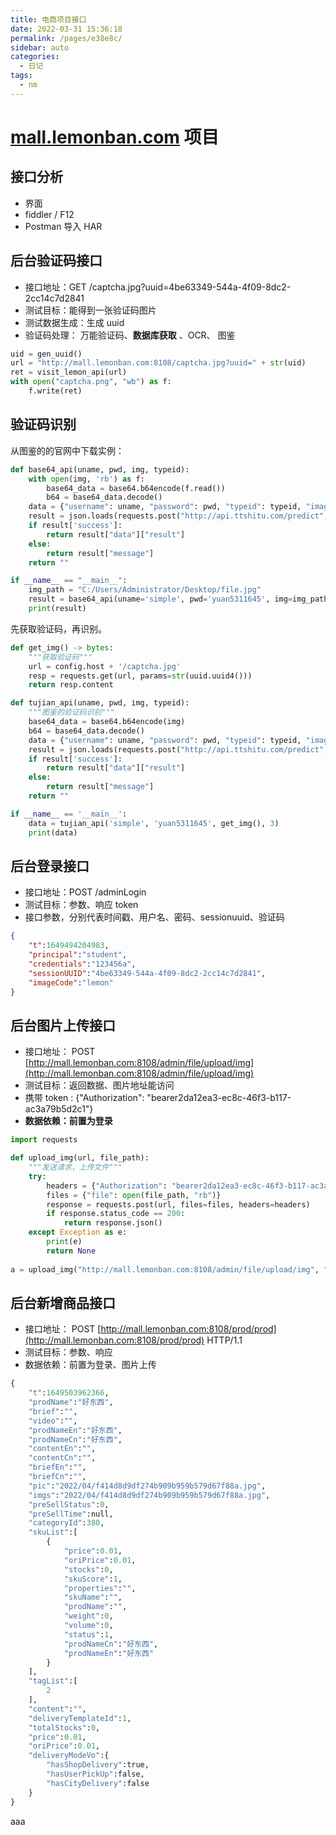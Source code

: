 ```yaml
---
title: 电商项目接口
date: 2022-03-31 15:36:18
permalink: /pages/e38e8c/
sidebar: auto
categories:
  - 日记
tags:
  - nm
---
```

# [mall.lemonban.com](http://mall.lemonban.com) 项目

## 接口分析

- 界面
- fiddler / F12
- Postman 导入 HAR

## 后台验证码接口

- 接口地址：GET /captcha.jpg?uuid=4be63349-544a-4f09-8dc2-2cc14c7d2841
- 测试目标：能得到一张验证码图片
- 测试数据生成：生成 uuid
- 验证码处理： 万能验证码、**数据库获取** 、OCR、 图鉴

```python
uid = gen_uuid()
url = "http://mall.lemonban.com:8108/captcha.jpg?uuid=" + str(uid)
ret = visit_lemon_api(url)
with open("captcha.png", "wb") as f:
    f.write(ret)
```

## 验证码识别

从图鉴的的官网中下载实例：

```python
def base64_api(uname, pwd, img, typeid):
    with open(img, 'rb') as f:
        base64_data = base64.b64encode(f.read())
        b64 = base64_data.decode()
    data = {"username": uname, "password": pwd, "typeid": typeid, "image": b64}
    result = json.loads(requests.post("http://api.ttshitu.com/predict", json=data).text)
    if result['success']:
        return result["data"]["result"]
    else:
        return result["message"]
    return ""

if __name__ == "__main__":
    img_path = "C:/Users/Administrator/Desktop/file.jpg"
    result = base64_api(uname='simple', pwd='yuan5311645', img=img_path, typeid=3)
    print(result)
```

先获取验证码，再识别。

```python
def get_img() -> bytes:
    """获取验证码"""
    url = config.host + '/captcha.jpg'
    resp = requests.get(url, params=str(uuid.uuid4()))
    return resp.content

def tujian_api(uname, pwd, img, typeid):
    """图鉴的验证码识别"""
    base64_data = base64.b64encode(img)
    b64 = base64_data.decode()
    data = {"username": uname, "password": pwd, "typeid": typeid, "image": b64}
    result = json.loads(requests.post("http://api.ttshitu.com/predict", json=data).text)
    if result['success']:
        return result["data"]["result"]
    else:
        return result["message"]
    return ""

if __name__ == '__main__':
    data = tujian_api('simple', 'yuan5311645', get_img(), 3)
    print(data)
```

## 后台登录接口

- 接口地址：POST /adminLogin
- 测试目标：参数、响应 token
- 接口参数，分别代表时间戳、用户名、密码、sessionuuid、验证码

```json
{
    "t":1649494204983,  
    "principal":"student",
    "credentials":"123456a",
    "sessionUUID":"4be63349-544a-4f09-8dc2-2cc14c7d2841",
    "imageCode":"lemon"
}
```

## 后台图片上传接口

- 接口地址： POST [http://mall.lemonban.com:8108/admin/file/upload/img](http://mall.lemonban.com:8108/admin/file/upload/img)
- 测试目标：返回数据、图片地址能访问
- 携带 token : {"Authorization": "bearer2da12ea3-ec8c-46f3-b117-ac3a79b5d2c1"}
- **数据依赖：前置为登录**

```python
import requests

def upload_img(url, file_path):
    """发送请求，上传文件"""
    try:
        headers = {"Authorization": "bearer2da12ea3-ec8c-46f3-b117-ac3a79b5d2c1"}
        files = {"file": open(file_path, "rb")}
        response = requests.post(url, files=files, headers=headers)
        if response.status_code == 200:
            return response.json()
    except Exception as e:
        print(e)
        return None
    
a = upload_img("http://mall.lemonban.com:8108/admin/file/upload/img", "captcha.jpg")
```

## 后台新增商品接口

- 接口地址： POST [http://mall.lemonban.com:8108/prod/prod](http://mall.lemonban.com:8108/prod/prod) HTTP/1.1
- 测试目标：参数、响应
- 数据依赖：前置为登录、图片上传

```python
{
    "t":1649503962366,
    "prodName":"好东西",
    "brief":"",
    "video":"",
    "prodNameEn":"好东西",
    "prodNameCn":"好东西",
    "contentEn":"",
    "contentCn":"",
    "briefEn":"",
    "briefCn":"",
    "pic":"2022/04/f414d8d9df274b909b959b579d67f88a.jpg",
    "imgs":"2022/04/f414d8d9df274b909b959b579d67f88a.jpg",
    "preSellStatus":0,
    "preSellTime":null,
    "categoryId":380,
    "skuList":[
        {
            "price":0.01,
            "oriPrice":0.01,
            "stocks":0,
            "skuScore":1,
            "properties":"",
            "skuName":"",
            "prodName":"",
            "weight":0,
            "volume":0,
            "status":1,
            "prodNameCn":"好东西",
            "prodNameEn":"好东西"
        }
    ],
    "tagList":[
        2
    ],
    "content":"",
    "deliveryTemplateId":1,
    "totalStocks":0,
    "price":0.01,
    "oriPrice":0.01,
    "deliveryModeVo":{
        "hasShopDelivery":true,
        "hasUserPickUp":false,
        "hasCityDelivery":false
    }
}
```

aaa